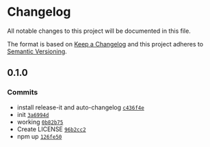 # Changelog

All notable changes to this project will be documented in this file.

The format is based on [Keep a Changelog](https://keepachangelog.com/en/1.0.0/)
and this project adheres to [Semantic Versioning](https://semver.org/spec/v2.0.0.html).

## 0.1.0

### Commits

- install release-it and auto-changelog [`c436f4e`](https://github.com/gander/monkey-falloutcheats/commit/c436f4e4d39727d969c1383c62954c3c5087eec6)
- init [`3a6994d`](https://github.com/gander/monkey-falloutcheats/commit/3a6994dd8553420682eec3fa70aba4471a0bb65f)
- working [`0b82b75`](https://github.com/gander/monkey-falloutcheats/commit/0b82b753ae58423193f1b1afe17861d18ac3ee01)
- Create LICENSE [`96b2cc2`](https://github.com/gander/monkey-falloutcheats/commit/96b2cc2c314ddb2a700cca930d4e1a4018ff0402)
- npm up [`126fe50`](https://github.com/gander/monkey-falloutcheats/commit/126fe50d86441b4022640b3081ac9199391af306)

